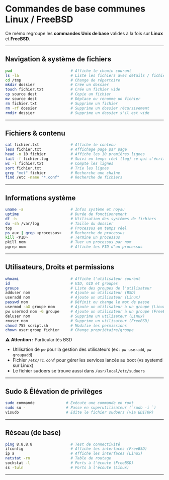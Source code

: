 # Commandes de base communes Linux / FreeBSD

Ce mémo regroupe les **commandes Unix de base** valides à la fois sur **Linux** et **FreeBSD**.

---

## Navigation & système de fichiers

```bash
pwd                          # Affiche le chemin courant
ls -la                       # Liste les fichiers avec détails / fichiers cachés
cd /tmp                      # Change de répertoire
mkdir dossier                # Crée un dossier
touch fichier.txt            # Crée un fichier vide
cp source dest               # Copie un fichier
mv source dest               # Déplace ou renomme un fichier
rm fichier.txt               # Supprime un fichier
rm -rf dossier               # Supprime un dossier récursivement
rmdir dossier                # Supprime un dossier s'il est vide
```

---

## Fichiers & contenu

```bash
cat fichier.txt              # Affiche le contenu
less fichier.txt             # Affichage page par page
head -n 10 fichier           # Affiche les 10 premières lignes
tail -f fichier.log          # Suivi en temps réel (log) ce qui s'écrit à la fin du contenu d'un fichier
wc -l fichier.txt            # Compte les lignes
sort fichier.txt             # Trie les lignes
grep "mot" fichier           # Recherche une chaîne
find /etc -name "*.conf"     # Recherche de fichiers
```

---

## Informations système

```bash
uname -a                     # Infos système et noyau
uptime                       # Durée de fonctionnement
df -h                        # Utilisation des systèmes de fichiers
du -sh /var/log              # Taille du dossier
top                          # Processus en temps réel
ps aux | grep <processus>    # Recherche de processus
kill <PID>                   # Termine un processus
pkill nom                    # Tuer un processus par nom
pgrep nom                    # Affiche les PID d'un processus
```

---

## Utilisateurs, Droits et permissions

```bash
whoami                       # Affiche l'utilisateur courant
id                           # UID, GID et groupes
groups                       # Liste des groupes de l'utilisateur
adduser nom                  # Ajoute un utilisateur (BSD)
useradd nom                  # Ajoute un utilisateur (Linux)
passwd nom                   # Définit ou change le mot de passe
usermod -aG groupe nom       # Ajoute un utilisateur à un groupe (Linux)
pw usermod nom -G groupe     # Ajoute un utilisateur à un groupe (FreeBSD)
deluser nom                  # Supprime un utilisateur (Linux)
rmuser nom                   # Supprime un utilisateur (FreeBSD)
chmod 755 script.sh          # Modifie les permissions
chown user:group fichier     # Change propriétaire/groupe
```


⚠️ **Attention :** Particularités BSD
- Utilisation de `pw` pour la gestion des utilisateurs (ex : `pw useradd`, `pw groupadd`)
- Fichier `/etc/rc.conf` pour gérer les services lancés au boot (vs systemd sur Linux)
- Le fichier sudoers se trouve aussi dans `/usr/local/etc/sudoers` 

---

## Sudo & Élévation de privilèges

```bash
sudo commande              # Exécute une commande en root
sudo su -                  # Passe en superutilisateur (`sudo -i `)
visudo                     # Édite le fichier sudoers (via EDITOR)
```

---

## Réseau (de base)

```bash
ping 8.8.8.8                 # Test de connectivité
ifconfig                     # Affiche les interfaces (FreeBSD)
ip a                         # Affiche les interfaces (Linux)
netstat -rn                  # Table de routage
sockstat -l                  # Ports à l'écoute (FreeBSD)
ss -tuln                     # Ports à l'écoute (Linux)
```

---
